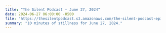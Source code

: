 ```yaml
---
title: "The Silent Podcast — June 27, 2024"
date: 2024-06-27 06:00:00 -0500
file: "https://thesilentpodcast.s3.amazonaws.com/the-silent-podcast-episode-track.mp3"
summary: "10 minutes of stillness for June 27, 2024."
---
```

